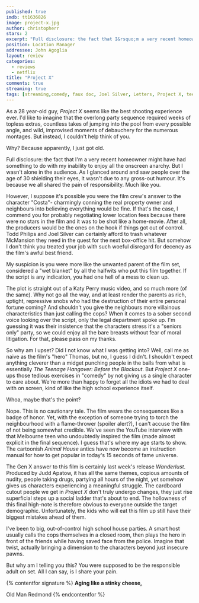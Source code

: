 ```yaml
---
published: true
imdb: tt1636826
image: project-x.jpg
author: christopherr
stars: 2
excerpt: "Full disclosure: the fact that I&rsquo;m a very recent homeowner might have had something to do with my inability to enjoy all the onscreen anarchy. But I wasn&rsquo;t alone in the audience. As I glanced around and saw people over the age of 30 shielding their eyes, it wasn&rsquo;t due to any gross-out humour. It&rsquo;s because we all shared the pain of responsibility. Much like you."
position: Location Manager
addressee: John Agoglia
layout: review
categories:
  - reviews
  - netflix
title: "Project X"
comments: true
streaming: true
tags: [streaming,comedy, faux doc, Joel Silver, Letters, Project X, teens, Todd Philips]
---
```

As a 28 year-old guy, _Project X_ seems like the best shooting experience ever. I'd like to imagine that the overlong party sequence required weeks of topless extras, countless takes of jumping into the pool from every possible angle, and wild, improvised moments of debauchery for the numerous montages. But instead, I couldn't help think of you.

Why? Because apparently, I just got old.

Full disclosure: the fact that I'm a very recent homeowner might have had something to do with my inability to enjoy all the onscreen anarchy. But I wasn't alone in the audience. As I glanced around and saw people over the age of 30 shielding their eyes, it wasn't due to any gross-out humour. It's because we all shared the pain of responsibility. Much like you.

However, I suppose it's possible you were the film crew's answer to the character "Costa"- charmingly conning the real property owner and neighbours into believing everything would be fine. If that's the case, I commend you for probably negotiating lower location fees because there were no stars in the film and it was to be shot like a home-movie. After all, the producers would be the ones on the hook if things got out of control. Todd Philips and Joel Silver can certainly afford to trash whatever McMansion they need in the quest for the next box-office hit. But somehow I don't think you treated your job with such woeful disregard for decency as the film's awful best friend.

My suspicion is you were more like the unwanted parent of the film set, considered a "wet blanket" by all the halfwits who put this film together. If the script is any indication, you had one hell of a mess to clean up.

The plot is straight out of a Katy Perry music video, and so much more (of the same). Why not go all the way, and at least render the parents as rich, uptight, repressive snobs who had the destruction of their entire personal fortune coming? And shouldn't you give the neighbours more villainous characteristics than just calling the cops? When it comes to a sober second voice looking over the script, only the legal department spoke up. I'm guessing it was their insistence that the characters stress it's a "seniors only" party, so we could enjoy all the bare breasts without fear of moral litigation. For that, please pass on my thanks.

So why am I upset? Did I not know what I was getting into? Well, call me as naive as the film's "hero" Thomas, but no, I guess I didn't. I shouldn't expect anything cleverer than a midget punching people in the balls from what is essentially _The Teenage Hangover: Before the Blackout_. But _Project X_ one-ups those tedious exercises in "comedy" by not giving us a single character to care about. We're more than happy to forget all the idiots we had to deal with on screen, kind of like the high school experience itself.

Whoa, maybe that's the point?

Nope. This is no cautionary tale. The film wears the consequences like a badge of honor. Yet, with the exception of someone trying to torch the neighbourhood with a flame-thrower (spoiler alert?), I can't accuse the film of not being somewhat credible. We've seen the YouTube interview with that Melbourne teen who undoubtedly inspired the film (made almost explicit in the final sequence). I guess that's where my age starts to show. The cartoonish _Animal House_ antics have now become an instruction manual for how to get popular in today's 15 seconds of fame universe.

The Gen X answer to this film is certainly last week's release _Wanderlust_. Produced by Judd Apatow, it has all the same themes, copious amounts of nudity, people taking drugs, partying all hours of the night, yet somehow gives us characters experiencing a meaningful struggle. The cardboard cutout people we get in _Project X_ don't truly undergo changes, they just rise superficial steps up a social ladder that's about to end. The hollowness of this final high-note is therefore obvious to everyone outside the target demographic. Unfortunately, the kids who will eat this film up still have their biggest mistakes ahead of them.

I've been to big, out-of-control high school house parties. A smart host usually calls the cops themselves in a closed room, then plays the hero in front of the friends while having saved face from the police. Imagine that twist, actually bringing a dimension to the characters beyond just insecure pawns.

But why am I telling you this? You were supposed to be the responsible adult on set. All I can say, is I share your pain.

{% contentfor signature %}
**Aging like a stinky cheese,**

Old Man Redmond
{% endcontentfor %}